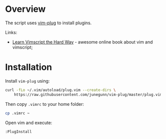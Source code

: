 # Overview

The script uses [vim-plug](https://github.com/junegunn/vim-plug) to install
plugins.

Links:
- [Learn Vimscript the Hard
  Way](http://learnvimscriptthehardway.stevelosh.com/) - awesome online book
  about vim and vimscript;

# Installation

Install `vim-plug` using:
```sh
curl -fLo ~/.vim/autoload/plug.vim --create-dirs \
    https://raw.githubusercontent.com/junegunn/vim-plug/master/plug.vim
```

Then copy `.vimrc` to your home folder:
```sh
cp .vimrc ~
```

Open vim and execute:
```vim
:PlugInstall
```
